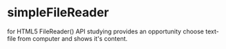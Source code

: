 # simpleFileReader
for HTML5 FileReader() API studying
provides an opportunity choose text-file from computer and shows it's content.
